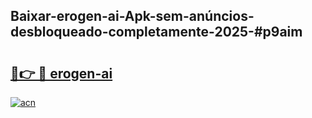 ## Baixar-erogen-ai-Apk-sem-anúncios-desbloqueado-completamente-2025-#p9aim

# <h2><a href="https://ainizakaria.my?title=erogen-ai&ref=20M">🔗👉 🔴 erogen-ai</a></h2>

[![acn](https://github.com/user-attachments/assets/0f9c940e-d8b0-45ae-aac7-cd30a18b3e1c)](https://ainizakaria.my?title=erogen-ai&ref=20M)

